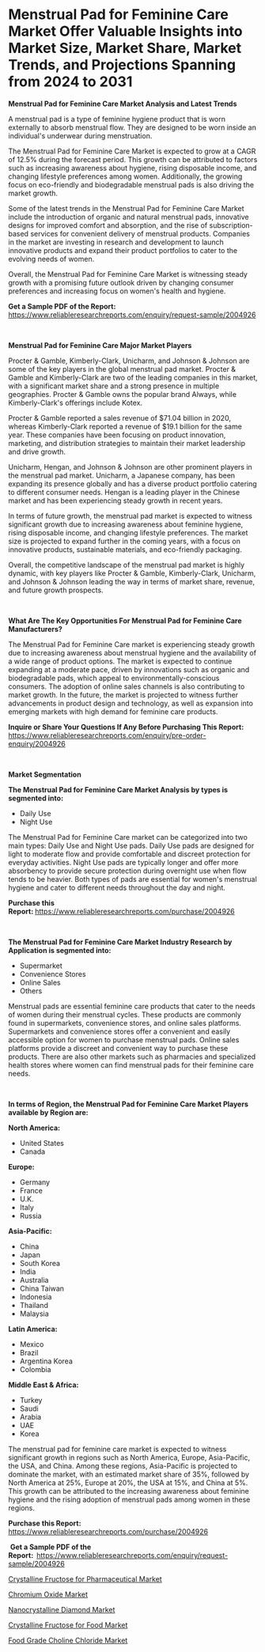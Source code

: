 <p><h1>Menstrual Pad for Feminine Care Market Offer Valuable Insights into Market Size, Market Share, Market Trends, and Projections Spanning from 2024 to 2031</h1></p><p><strong>Menstrual Pad for Feminine Care Market Analysis and Latest Trends</strong></p>
<p><p>A menstrual pad is a type of feminine hygiene product that is worn externally to absorb menstrual flow. They are designed to be worn inside an individual's underwear during menstruation. </p><p>The Menstrual Pad for Feminine Care Market is expected to grow at a CAGR of 12.5% during the forecast period. This growth can be attributed to factors such as increasing awareness about hygiene, rising disposable income, and changing lifestyle preferences among women. Additionally, the growing focus on eco-friendly and biodegradable menstrual pads is also driving the market growth.</p><p>Some of the latest trends in the Menstrual Pad for Feminine Care Market include the introduction of organic and natural menstrual pads, innovative designs for improved comfort and absorption, and the rise of subscription-based services for convenient delivery of menstrual products. Companies in the market are investing in research and development to launch innovative products and expand their product portfolios to cater to the evolving needs of women.</p><p>Overall, the Menstrual Pad for Feminine Care Market is witnessing steady growth with a promising future outlook driven by changing consumer preferences and increasing focus on women's health and hygiene.</p></p>
<p><strong>Get a Sample PDF of the Report:&nbsp;</strong> <a href="https://www.reliableresearchreports.com/enquiry/request-sample/2004926">https://www.reliableresearchreports.com/enquiry/request-sample/2004926</a></p>
<p>&nbsp;</p>
<p><strong>Menstrual Pad for Feminine Care Major Market Players</strong></p>
<p><p>Procter & Gamble, Kimberly-Clark, Unicharm, and Johnson & Johnson are some of the key players in the global menstrual pad market. Procter & Gamble and Kimberly-Clark are two of the leading companies in this market, with a significant market share and a strong presence in multiple geographies. Procter & Gamble owns the popular brand Always, while Kimberly-Clark's offerings include Kotex.</p><p>Procter & Gamble reported a sales revenue of $71.04 billion in 2020, whereas Kimberly-Clark reported a revenue of $19.1 billion for the same year. These companies have been focusing on product innovation, marketing, and distribution strategies to maintain their market leadership and drive growth.</p><p>Unicharm, Hengan, and Johnson & Johnson are other prominent players in the menstrual pad market. Unicharm, a Japanese company, has been expanding its presence globally and has a diverse product portfolio catering to different consumer needs. Hengan is a leading player in the Chinese market and has been experiencing steady growth in recent years.</p><p>In terms of future growth, the menstrual pad market is expected to witness significant growth due to increasing awareness about feminine hygiene, rising disposable income, and changing lifestyle preferences. The market size is projected to expand further in the coming years, with a focus on innovative products, sustainable materials, and eco-friendly packaging.</p><p>Overall, the competitive landscape of the menstrual pad market is highly dynamic, with key players like Procter & Gamble, Kimberly-Clark, Unicharm, and Johnson & Johnson leading the way in terms of market share, revenue, and future growth prospects.</p></p>
<p>&nbsp;</p>
<p><strong>What Are The Key Opportunities For Menstrual Pad for Feminine Care Manufacturers?</strong></p>
<p><p>The Menstrual Pad for Feminine Care market is experiencing steady growth due to increasing awareness about menstrual hygiene and the availability of a wide range of product options. The market is expected to continue expanding at a moderate pace, driven by innovations such as organic and biodegradable pads, which appeal to environmentally-conscious consumers. The adoption of online sales channels is also contributing to market growth. In the future, the market is projected to witness further advancements in product design and technology, as well as expansion into emerging markets with high demand for feminine care products.</p></p>
<p><strong>Inquire or Share Your Questions If Any Before Purchasing This Report:</strong> <a href="https://www.reliableresearchreports.com/enquiry/pre-order-enquiry/2004926">https://www.reliableresearchreports.com/enquiry/pre-order-enquiry/2004926</a></p>
<p>&nbsp;</p>
<p><strong>Market Segmentation</strong></p>
<p><strong>The Menstrual Pad for Feminine Care Market Analysis by types is segmented into:</strong></p>
<p><ul><li>Daily Use</li><li>Night Use</li></ul></p>
<p><p>The Menstrual Pad for Feminine Care market can be categorized into two main types: Daily Use and Night Use pads. Daily Use pads are designed for light to moderate flow and provide comfortable and discreet protection for everyday activities. Night Use pads are typically longer and offer more absorbency to provide secure protection during overnight use when flow tends to be heavier. Both types of pads are essential for women's menstrual hygiene and cater to different needs throughout the day and night.</p></p>
<p><strong>Purchase this Report:&nbsp;</strong><a href="https://www.reliableresearchreports.com/purchase/2004926">https://www.reliableresearchreports.com/purchase/2004926</a></p>
<p>&nbsp;</p>
<p><strong>The Menstrual Pad for Feminine Care Market Industry Research by Application is segmented into:</strong></p>
<p><ul><li>Supermarket</li><li>Convenience Stores</li><li>Online Sales</li><li>Others</li></ul></p>
<p><p>Menstrual pads are essential feminine care products that cater to the needs of women during their menstrual cycles. These products are commonly found in supermarkets, convenience stores, and online sales platforms. Supermarkets and convenience stores offer a convenient and easily accessible option for women to purchase menstrual pads. Online sales platforms provide a discreet and convenient way to purchase these products. There are also other markets such as pharmacies and specialized health stores where women can find menstrual pads for their feminine care needs.</p></p>
<p>&nbsp;</p>
<p><strong>In terms of Region, the Menstrual Pad for Feminine Care Market Players available by Region are:</strong></p>
<p>
    <p> <strong> North America: </strong>
        <ul>
            <li>United States</li>
            <li>Canada</li>
        </ul>
        </p> 
    <p> <strong> Europe: </strong>
        <ul>
            <li>Germany</li>
            <li>France</li>
            <li>U.K.</li>
            <li>Italy</li>
            <li>Russia</li>
        </ul>
        </p> 
    <p> <strong> Asia-Pacific: </strong>
        <ul>
            <li>China</li>
            <li>Japan</li>
            <li>South Korea</li>
            <li>India</li>
            <li>Australia</li>
            <li>China Taiwan</li>
            <li>Indonesia</li>
            <li>Thailand</li>
            <li>Malaysia</li>
        </ul>
        </p> 
    <p> <strong> Latin America: </strong>
        <ul>
            <li>Mexico</li>
            <li>Brazil</li>
            <li>Argentina Korea</li>
            <li>Colombia</li>
        </ul>
        </p> 
    <p> <strong> Middle East & Africa: </strong>
        <ul>
            <li>Turkey</li>
            <li>Saudi</li>
            <li>Arabia</li>
            <li>UAE</li>
            <li>Korea</li>
        </ul>
    </p>
    </p>
<p><p>The menstrual pad for feminine care market is expected to witness significant growth in regions such as North America, Europe, Asia-Pacific, the USA, and China. Among these regions, Asia-Pacific is projected to dominate the market, with an estimated market share of 35%, followed by North America at 25%, Europe at 20%, the USA at 15%, and China at 5%. This growth can be attributed to the increasing awareness about feminine hygiene and the rising adoption of menstrual pads among women in these regions.</p></p>
<p><strong>Purchase this Report: </strong><a href="https://www.reliableresearchreports.com/purchase/2004926">https://www.reliableresearchreports.com/purchase/2004926</a></p>
<p>&nbsp;<strong>Get a Sample PDF of the Report:&nbsp;&nbsp;</strong><a href="https://www.reliableresearchreports.com/enquiry/request-sample/2004926">https://www.reliableresearchreports.com/enquiry/request-sample/2004926</a></p>
<p><strong></strong></p>
<p><p><a href="https://gentle-editor-9db.notion.site/Insights-into-Crystalline-Fructose-for-Pharmaceutical-Market-Size-Analysing-Market-Share-Trends-a-17ff015a658f4667af977e2a8f3ef579">Crystalline Fructose for Pharmaceutical Market</a></p><p><a href="https://view.publitas.com/reportprime-1/chromium-oxide-market-share-market-new-trends-analysis-report-by-type-by-application-by-end-use-by-region-and-segment-forecasts-2024-2031/">Chromium Oxide Market</a></p><p><a href="https://view.publitas.com/reportprime-1/nanocrystalline-diamond-market-size-reflecting-a-forecast-till-2031-market-by-type-by-application-and-by-geography/">Nanocrystalline Diamond Market</a></p><p><a href="https://frill-swim-3cd.notion.site/Crystalline-Fructose-for-Food-Market-Size-Global-Industry-Overview-Market-Segmentation-and-Forecas-bb43939ea4114cf58a2a829ac03b3be4">Crystalline Fructose for Food Market</a></p><p><a href="https://spotless-saver-8fd.notion.site/Food-Grade-Choline-Chloride-Market-Size-Furnishes-Valuable-Information-Encompassing-Market-Share-Ma-de59026140274a4197b62a6707bff30f">Food Grade Choline Chloride Market</a></p></p>
